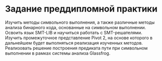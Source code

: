 # Задание преддипломной практики
Изучить методы символьного выполнения, а также различные методы анализа бинарного кода,
основанные на символьном выполнении.
Освоить язык SMT-LIB и научиться работать с SMT-решателями.
Изучить промежуточное представление Pivot 2, на основе которого в дальнейшем будет
выполняться реализация изученных методов.
Реализовать решение построения предиката пути при символьном выполнении в рамках
системы анализа Glassfrog.
